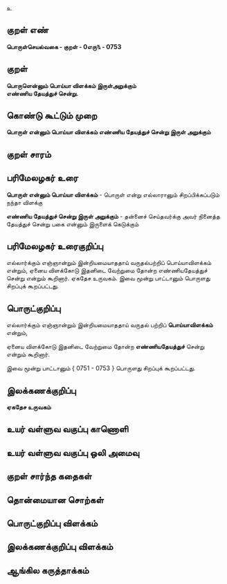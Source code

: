உ

## குறள் எண் 

**பொருள்செயல்வகை - குறள் - 0எரு௩ - 0753** 

## குறள் 

**பொருளென்னும் பொய்யா விளக்கம் இருள்அறுக்கும்  
எண்ணிய தேயத்துச் சென்று.**

## கொண்டு கூட்டும் முறை

**பொருள் என்னும் பொய்யா விளக்கம் எண்ணிய தேயத்துச் சென்று இருள் அறுக்கும்**

## குறள் சாரம் 


## பரிமேலழகர் உரை

**பொருள் என்னும் பொய்யா விளக்கம்** - பொருள் என்று எல்லாரானும் சிறப்பிக்கப்படும் நந்தா விளக்கு  

**எண்ணிய தேயத்துச் சென்று இருள் அறுக்கும்** - தன்னைச் செய்தவர்க்கு அவர் நினைத்த தேயத்துச் சென்று பகை என்னும் இருளைக் கெடுக்கும் 

## பரிமேலழகர் உரைகுறிப்பு   

எல்லார்க்கும் எஞ்ஞான்றும் இன்றியமையாததாய் வருதல்பற்றிப் பொய்யாவிளக்கம் என்றும், ஏனைய விளக்கோடு இதனிடை வேற்றுமை தோன்ற எண்ணியதேயத்துச் சென்று என்றும் கூறினார். ஏகதேச உருவகம். இவை மூன்று பாட்டானும் பொருளது சிறப்புக் கூறப்பட்டது.

## பொருட்குறிப்பு 

எல்லார்க்கும் எஞ்ஞான்றும் இன்றியமையாததாய் வருதல் பற்றிப் **பொய்யாவிளக்கம்** என்றும், 

ஏனைய விளக்கோடு இதனிடை வேற்றுமை தோன்ற **எண்ணியதேயத்துச்** சென்று என்றும் கூறினார். 

இவை மூன்று பாட்டானும் { 0751 - 0753 } பொருளது சிறப்புக் கூறப்பட்டது.

## இலக்கணக்குறிப்பு  

**ஏகதேச உருவகம்**

## உயர் வள்ளுவ வகுப்பு காணொளி


## உயர் வள்ளுவ வகுப்பு ஒலி அமைவு 

 
## குறள் சார்ந்த கதைகள் 


## தொன்மையான சொற்கள்


## பொருட்குறிப்பு விளக்கம்


## இலக்கணக்குறிப்பு விளக்கம்


## ஆங்கில கருத்தாக்கம் 


